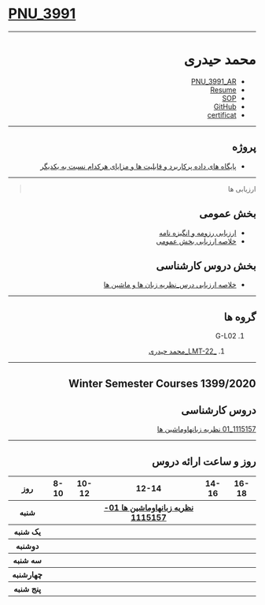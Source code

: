 # [PNU_3991](https://github.com/AliRazavi-edu/PNU_3991#TOC)


<div dir="rtl">
   
----------

# محمد حیدری
- [PNU_3991_AR](https://github.com/MohammadHeydari22/PNU_3991_AR)
- [Resume](https://mohammadheydari22.github.io/CVE/) 
- [SOP](https://github.com/MohammadHeydari22/SOP)
- [GitHub](https://github.com/MohammadHeydari22)
- [certificat](https://mohammadheydari22.github.io/PNU_3991_AR/sololearn.jpg)
-----------------


## پروژه
- [پایگاه های داده پرکاربرد و قابلیت
ها و مزایای هرکدام نسبت به یکدیگر](https://github.com/MohammadHeydari22/PNU_3991_AR/blob/main/Project.pdf)

------------------
> ارزیابی ها

##  بخش عمومی
- [ارزیابی رزومه و انگیزه نامه](https://github.com/MohammadHeydari22/PNU_3991_AR/blob/main/_General/MH_CV_CheckList_AR_3991.pdf)
- [خلاصه ارزیابی بخش عمومی](https://github.com/MohammadHeydari22/PNU_3991_AR/blob/main/_General/MH_GeneralSection_CheckList_AR_3991.pdf)

##  بخش دروس کارشناسی
- [خلاصه ارزیابی درس_نظریه زبان ها و ماشین ها](https://github.com/MohammadHeydari22/PNU_3991_AR/blob/main/Languages-and-Machines/SA_Theory-of-Languages-and-Machines_CheckList_AR_3991.pdf)

------------------
## گروه ها

1. G-L02

   1. [_LMT-22_محمد حیدری](https://github.com/AliRazavi-edu/PNU_3991/tree/master/_BSc/Theory-of-Languages-and-Machines/_1115157_01/22_محمد%20حيدري)


-----------------


## Winter Semester Courses 1399/2020

## دروس کارشناسی

[1115157_01 نظريه زبانهاوماشين ها](https://github.com/AliRazavi-edu/PNU_3991/tree/master/_BSc/Theory-of-Languages-and-Machines)

-----------------
## روز و ساعت ارائه دروس

<table style="width:100%">
  <tr>
    <th >16-18</th>
    <th >14-16</th>
    <th >12-14</th>
    <th>10-12</th>
    <th>8-10</th>
    <th>روز</th>
   </tr>
  <tr>
    <th ></th>
    <th ><a </a></th>
    <th ><a href="https://github.com/AliRazavi-edu/PNU_3991/tree/master/_BSc/Theory-of-Languages-and-Machines">نظريه زبانهاوماشين ها 01-1115157</a></th>
    <th></th>
    <th></th>
    <th>شنبه</th>
  </tr>
   <tr>
    <th ></th>
    <th ></th>
    <th></th>
    <th></th>
    <th ></th>
    <th>یک شنبه</th>
  </tr>
   <tr>
     <th ><a </a> </th>
     <th ><a </a></th>
     <th><a </a></th>
     <th><a </a></th>
    <th ></th>   
    <th>دوشنبه</th>
  </tr>
   <tr>
    <th ></th>
    <th ></th>
    <th></th>
    <th></th>
    <th ></th>
    <th>سه شنبه</th>
  </tr>
   <tr>
    <th ></th>
    <th ></th>
    <th></th>
    <th></th>
     <th ><a </a></th>
    <th>چهارشنبه</th>
  </tr>
   <tr>
    <th ></th>
     <th ><a  </a></th>
     <th ><a </a></th>
     <th><a  </a></th>
    <th><a </a></th>
    <th>پنج شنبه</th>
  </tr>
</table>
